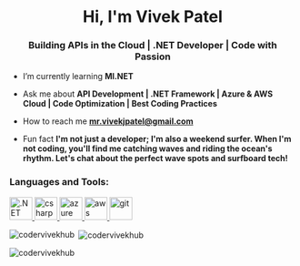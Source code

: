 <h1 align="center">Hi, I'm Vivek Patel</h1>
<h3 align="center">Building APIs in the Cloud | .NET Developer | Code with Passion</h3>



- I’m currently learning **Ml.NET**

- Ask me about **API Development | .NET Framework | Azure & AWS Cloud | Code Optimization | Best Coding Practices**

- How to reach me **mr.vivekjpatel@gmail.com**

- Fun fact **I'm not just a developer; I'm also a weekend surfer. When I'm not coding, you'll find me catching waves and riding the ocean's rhythm. Let's chat about the perfect wave spots and surfboard tech!**

<h3 align="left">Languages and Tools:</h3>
<p align="left">
<a href="https://azure.microsoft.com/en-in/" target="_blank" rel="noreferrer"> <img src="https://encrypted-tbn0.gstatic.com/images?q=tbn:ANd9GcTCNXWBzQJSGS7ZAEWocy9g3Gv8RURQ3-ZGQOdzaYfcUoINd0PGbktZGUn60KBcFqfRxVE" alt=".NET Core" width="40" height="40"/> </a> <a href="https://www.w3schools.com/cs/" target="_blank" rel="noreferrer"> <img src="https://e7.pngegg.com/pngimages/328/221/png-clipart-c-programming-language-logo-microsoft-visual-studio-net-framework-javascript-icon-purple-logo.png" alt="csharp" width="40" height="40"/> </a><a href="https://azure.microsoft.com/en-in/" target="_blank" rel="noreferrer"> <img src="https://www.vectorlogo.zone/logos/microsoft_azure/microsoft_azure-icon.svg" alt="azure" width="40" height="40"/> </a>
<a href="https://aws.amazon.com" target="_blank" rel="noreferrer"> <img src="https://www.vectorlogo.zone/logos/amazon_aws/amazon_aws-ar21.svg" alt="aws" width="40" height="40"/> </a>  <a href="https://git-scm.com/" target="_blank" rel="noreferrer"> <img src="https://www.vectorlogo.zone/logos/git-scm/git-scm-icon.svg" alt="git" width="40" height="40"/> </a> </p>

<p><img align="left" src="https://github-readme-stats.vercel.app/api/top-langs?username=codervivekhub&show_icons=true&locale=en&layout=compact" alt="codervivekhub" /></p>

<p>&nbsp;<img align="center" src="https://github-readme-stats.vercel.app/api?username=codervivekhub&show_icons=true&locale=en" alt="codervivekhub" /></p>

<p><img align="center" src="https://github-readme-streak-stats.herokuapp.com/?user=codervivekhub&" alt="codervivekhub" /></p>

